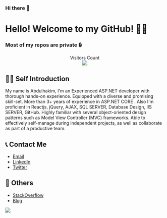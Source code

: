 ### Hi there 👋 

# Hello! Welcome to my GitHub! 🚀🚀

### Most of my repos are private 🔒

<p align="center"> 
  Visitors Count<br>
  <img src="https://profile-counter.glitch.me/AbdulhakimZ/count.svg" />
</p>

## 🙋‍♂️ Self Introduction
My name is Abdulhakim, I'm an Experienced ASP.NET developer with thorough hands-on experience. Equipped with a diverse and promising skill-set. More than 3+
years of experience in ASP.NET CORE . Also I'm proficient in Reactjs, jQuery, AJAX, SQL SERVER, Database Design, IIS SERVER, GitHub. Highly
familiar with several object-oriented design patterns such as Model View Controller (MVC) frameworks. Able to effectively self-manage during
independent projects, as well as collaborate as part of a productive team.
<br />
<!--Exp-->
## 📞 Contact Me
* [Email](mailto:zluckyza@gmail.com)
* [LinkedIn](https://www.linkedin.com/in/abdulhakim-zeinu-536341183/)
* [Twitter](https://twitter.com/Abdulha86189021)

## 📝 Others
* [StackOverflow](https://stackoverflow.com/)
* [Blog](https://easycodesolution.com/)

<!--![Abdulhakim's GitHub stats](https://github-readme-stats.vercel.app/api?username=AbdulhakimZ&theme=gruvbox)-->

![](https://github-profile-summary-cards.vercel.app/api/cards/repos-per-language?username=AbdulhakimZ&theme=github_dark)


